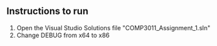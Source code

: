 ## Instructions to run
1) Open the Visual Studio Solutions file "COMP3011_Assignment_1.sln"
2) Change DEBUG from x64 to x86
